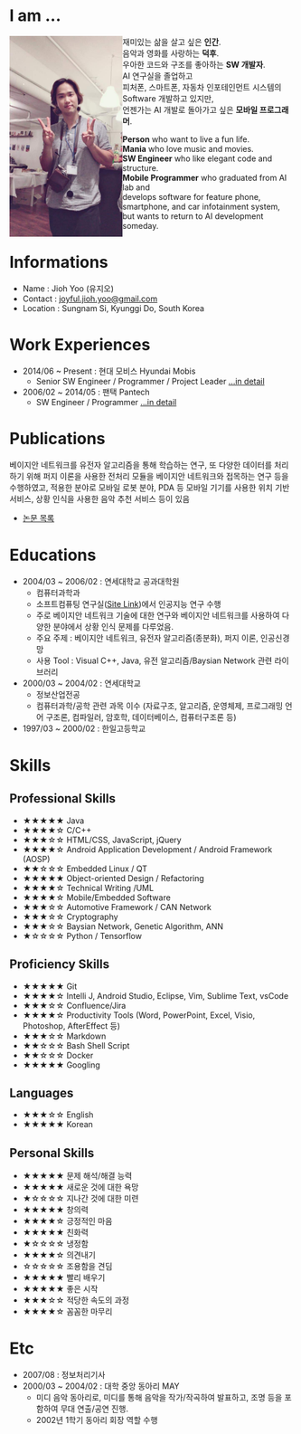
# I am ... #
<img src="./images/2018_geo_l.JPG" alt="me!" width="200" style="float:left;"/>
재미있는 삶을 살고 싶은 <b>인간</b>.<br>
음악과 영화를 사랑하는 <b>덕후</b>.<br>
우아한 코드와 구조를 좋아하는 <b>SW 개발자</b>.<br>
AI 연구실을 졸업하고<br>
피처폰, 스마트폰, 자동차 인포테인먼트 시스템의 Software 개발하고 있지만,<br>
언젠가는 AI 개발로 돌아가고 싶은 <b>모바일 프로그래머</b>.

<b>Person</b> who want to live a fun life.<br>
<b>Mania</b> who love music and movies.<br>
<b>SW Engineer</b> who like elegant code and structure.<br>
<b>Mobile Programmer</b> who graduated from AI lab and <br>
develops software for feature phone, smartphone, and car infotainment system,<br>
but wants to return to AI development someday.

# Informations #
 - Name : Jioh Yoo (유지오)
 - Contact : joyful.jioh.yoo@gmail.com
 - Location : Sungnam Si, Kyunggi Do, South Korea

# Work Experiences #
- 2014/06 ~ Present : 현대 모비스 Hyundai Mobis
    + Senior SW Engineer / Programmer / Project Leader [...in detail](./career/mobis)
- 2006/02 ~ 2014/05 : 팬택 Pantech
    + SW Engineer / Programmer [...in detail](./career/pantech)

# Publications #
 베이지안 네트워크를 유전자 알고리즘을 통해 학습하는 연구, 또 다양한 데이터를 처리하기 위해 퍼지 이론을 사용한 전처리 모듈을 베이지안 네트워크와 접목하는 연구 등을 수행하였고, 적용한 분야로 모바일 로봇 분야, PDA 등 모바일 기기를 사용한 위치 기반 서비스, 상황 인식을 사용한 음악 추천 서비스 등이 있음
 - [논문 목록](./pub/list)

# Educations #
 - 2004/03 ~ 2006/02 : 연세대학교 공과대학원
     + 컴퓨터과학과
     + 소프트컴퓨팅 연구실([Site Link](http://sclab.yonsei.ac.kr))에서 인공지능 연구 수행
     + 주로 베이지안 네트워크 기술에 대한 연구와 베이지안 네트워크를 사용하여 다양한 분야에서 상황 인식 문제를 다루었음.
     + 주요 주제 : 베이지안 네트워크, 유전자 알고리즘(종분화), 퍼지 이론, 인공신경망
     + 사용 Tool : Visual C++, Java, 유전 알고리즘/Baysian Network 관련 라이브러리
 - 2000/03 ~ 2004/02 : 연세대학교
     + 정보산업전공
     + 컴퓨터과학/공학 관련 과목 이수 (자료구조, 알고리즘, 운영체제, 프로그래밍 언어 구조론, 컴파일러, 암호학, 데이터베이스, 컴퓨터구조론 등)
 - 1997/03 ~ 2000/02 : 한일고등학교

# Skills #

## Professional Skills ##
 - ★★★★★ Java 
 - ★★★★☆ C/C++ 
 - ★★★☆☆ HTML/CSS, JavaScript, jQuery
 - ★★★★☆ Android Application Development / Android Framework (AOSP)
 - ★★☆☆☆ Embedded Linux / QT
 - ★★★★★ Object-oriented Design / Refactoring
 - ★★★★☆ Technical Writing /UML
 - ★★★★☆ Mobile/Embedded Software
 - ★★★☆☆ Automotive Framework / CAN Network
 - ★★★☆☆ Cryptography
 - ★★★☆☆ Baysian Network, Genetic Algorithm, ANN
 - ★☆☆☆☆ Python / Tensorflow

## Proficiency Skills ##
 - ★★★★★ Git
 - ★★★★☆ Intelli J, Android Studio, Eclipse, Vim, Sublime Text, vsCode
 - ★★★☆☆ Confluence/Jira
 - ★★★★☆ Productivity Tools (Word, PowerPoint, Excel, Visio, Photoshop, AfterEffect 등)
 - ★★★☆☆ Markdown
 - ★★☆☆☆ Bash Shell Script
 - ★★☆☆☆ Docker
 - ★★★★★ Googling

## Languages ##
 - ★★★☆☆ English
 - ★★★★★ Korean

## Personal Skills ##
 - ★★★★★ 문제 해석/해결 능력
 - ★★★★★ 새로운 것에 대한 욕망
 - ★☆☆☆☆ 지나간 것에 대한 미련
 - ★★★★★ 창의력
 - ★★★★☆ 긍정적인 마음
 - ★★★★★ 친화력
 - ★☆☆☆☆ 냉정함
 - ★★★★☆ 의견내기
 - ☆☆☆☆☆ 조용함을 견딤
 - ★★★★★ 빨리 배우기
 - ★★★★★ 좋은 시작
 - ★★★☆☆ 적당한 속도의 과정
 - ★★★★☆ 꼼꼼한 마무리

# Etc #
 - 2007/08 : 정보처리기사
 - 2000/03 ~ 2004/02 : 대학 중앙 동아리 MAY
     + 미디 음악 동아리로, 미디를 통해 음악을 작가/작곡하여 발표하고, 조명 등을 포함하여 무대 연출/공연 진행.
     + 2002년 1학기 동아리 회장 역할 수행